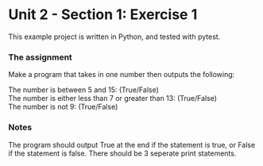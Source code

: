 # Unit 2 - Section 1: Exercise 1
This example project is written in Python, and tested with pytest.

### The assignment
Make a program that takes in one number then outputs the following:  

The number is between 5 and 15: (True/False)  
The number is either less than 7 or greater than 13: (True/False)  
The number is not 9: (True/False)  

### Notes
The program should output True at the end if the statement is true, or False if the statement is false. There should be 3 seperate print statements.
